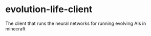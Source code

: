 # evolution-life-client
The client that runs the neural networks for running evolving AIs in minecraft
